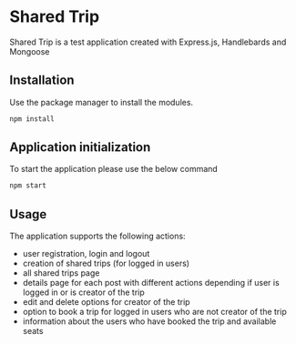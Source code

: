 # Shared Trip

Shared Trip is a test application created with Express.js, Handlebards and Mongoose

## Installation

Use the package manager to install the modules.

```bash
npm install
```

## Application initialization

To start the application please use the below command

```bash
npm start
```

## Usage

The application supports the following actions:

-   user registration, login and logout
-   creation of shared trips (for logged in users)
-   all shared trips page
-   details page for each post with different actions depending if user is logged in or is creator of the trip
-   edit and delete options for creator of the trip
-   option to book a trip for logged in users who are not creator of the trip
-   information about the users who have booked the trip and available seats
